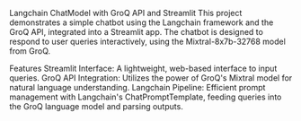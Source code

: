 Langchain ChatModel with GroQ API and Streamlit
This project demonstrates a simple chatbot using the Langchain framework and the GroQ API, integrated into a Streamlit app. The chatbot is designed to respond to user queries interactively, using the Mixtral-8x7b-32768 model from GroQ.

Features
Streamlit Interface: A lightweight, web-based interface to input queries.
GroQ API Integration: Utilizes the power of GroQ's Mixtral model for natural language understanding.
Langchain Pipeline: Efficient prompt management with Langchain's ChatPromptTemplate, feeding queries into the GroQ language model and parsing outputs.

